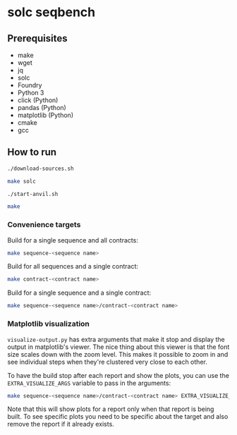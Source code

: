 # solc seqbench

## Prerequisites
- make
- wget
- jq
- solc
- Foundry
- Python 3
- click (Python)
- pandas (Python)
- matplotlib (Python)
- cmake
- gcc

## How to run
```bash
./download-sources.sh
```
```bash
make solc
```
```bash
./start-anvil.sh
```
```bash
make
```

### Convenience targets
Build for a single sequence and all contracts:
```bash
make sequence-<sequence name>
```

Build for all sequences and a single contract:
```bash
make contract-<contract name>
```

Build for a single sequence and a single contract:
```bash
make sequence-<sequence name>/contract-<contract name>
```

### Matplotlib visualization
`visualize-output.py` has extra arguments that make it stop and display the output in matplotlib's viewer.
The nice thing about this viewer is that the font size scales down with the zoom level.
This makes it possible to zoom in and see individual steps when they're clustered very close to each other.

To have the build stop after each report and show the plots, you can use the `EXTRA_VISUALIZE_ARGS`
variable to pass in the arguments:
```bash
make sequence-<sequence name>/contract-<contract name> EXTRA_VISUALIZE_ARGS="--show-plot --show-table"
```

Note that this will show plots for a report only when that report is being built.
To see specific plots you need to be specific about the target and also remove the report if it already exists.
